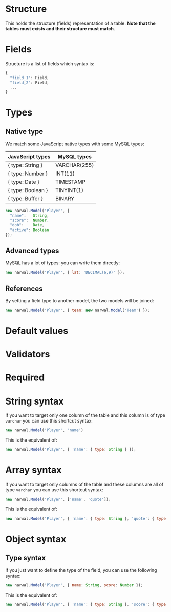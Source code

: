 Structure
=========

This holds the structure (fields) representation of a table. **Note that the tables must exists and their structure must match**.

# Fields

Structure is a list of fields which syntax is:

```js
{
  "field_1": Field,
  "field_2": Field,
  ...
}
```

# Types

## Native type

We match some JavaScript native types with some MySQL types:

| JavaScript types | MySQL types |
|------------------|-------------|
| { type: String } | VARCHAR(255) |
| { type: Number } | INT(11) |
| { type: Date } | TIMESTAMP |
| { type: Boolean } | TINYINT(1) |
| { type: Buffer } | BINARY |

```js
new narwal.Model('Player', {
  "name":   String,
  "score":  Number,
  "dob":    Date,
  "active": Boolean
});
```

## Advanced types

MySQL has a lot of types: you can write them directly:

```js
new narwal.Model('Player', { lat: 'DECIMAL(6,9)' });
```

## References

By setting a field type to another model, the two models will be joined:

```js
new narwal.Model('Player', { team: new narwal.Model('Team') });
```

# Default values

# Validators

# Required

# String syntax

If you want to target only one column of the table and this column is of type `varchar` you can use this shortcut syntax:

```js
new narwal.Model('Player', 'name')
```

This is the equivalent of:

```js
new narwal.Model('Player', { 'name': { type: String } });
```

# Array syntax

If you want to target only columns of the table and these columns are all of type `varchar` you can use this shortcut syntax:

```js
new narwal.Model('Player', ['name', 'quote']);
```

This is the equivalent of:

```js
new narwal.Model('Player', { 'name': { type: String }, 'quote': { type: String } });
```

# Object syntax

## Type syntax

If you just want to define the type of the field, you can use the following syntax:

```js
new narwal.Model('Player', { name: String, score: Number });
```

This is the equivalent of:

```js
new narwal.Model('Player', { 'name': { type: String }, 'score': { type: Number } });
```
